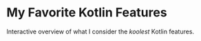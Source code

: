 My Favorite Kotlin Features
==================================
 
Interactive overview of what I consider the _koolest_ Kotlin features.